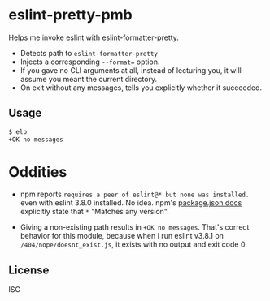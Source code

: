 ﻿
<!--#echo json="package.json" key="name" underline="=" -->
eslint-pretty-pmb
=================
<!--/#echo -->

<!--#echo json="package.json" key="description" -->
Helps me invoke eslint with eslint-formatter-pretty.
<!--/#echo -->

  * Detects path to `eslint-formatter-pretty`
  * Injects a corresponding `--format=` option.
  * If you gave no CLI arguments at all, instead of lecturing you,
    it will assume you meant the current directory.
  * On exit without any messages, tells you explicitly whether it succeeded.



Usage
-----

```bash
$ elp
+OK no messages
```



Oddities
========

  * npm reports `requires a peer of eslint@* but none was installed.`
    even with eslint 3.8.0 installed. No idea. npm's
    [package.json docs](https://docs.npmjs.com/files/package.json#dependencies)
    explicitly state that `*` "Matches any version".

  * Giving a non-existing path results in `+OK no messages`.
    That's correct behavior for this module, because when I run
    eslint v3.8.1 on `/404/nope/doesnt_exist.js`,
    it exists with no output and exit code 0.







License
-------
<!--#echo json="package.json" key=".license" -->
ISC
<!--/#echo -->

